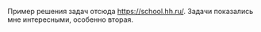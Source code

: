 Пример решения задач отсюда https://school.hh.ru/. Задачи показались мне интересными, особенно вторая.